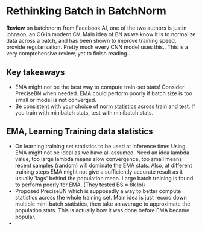 # Rethinking Batch in BatchNorm

**Review** on batchnorm from Facebook AI, one of the two authors is justin johnson, an OG in modern CV.
Main idea of BN as we know it is to normalize data across a batch, and has been shown to improve training speed, provide regularisation. Pretty much every CNN model uses this.. This is a very comprehensive review, yet to finish reading..


## Key takeaways
- EMA might not be the best way to compute train-set stats! Consider PreciseBN when needed. EMA could perform poorly if batch size is too small or model is not converged.
- Be consistent with your choice of norm statistics across train and test. If you train with minibatch stats, test with minibatch stats. 


## EMA, Learning Training data statistics
- On learning training set statistics to be used at inference time: Using EMA might not be ideal as we have all assumed. Need an idea lambda value, too large lambda means slow convergence, too small means recent samples (random) will dominate the EMA stats. Also, at different training steps EMA might not give a sufficiently accurate result as it usually 'lags' behind the population mean. Large batch training is found to perform poorly for EMA. (They tested BS = 8k lol)
- Proposed PreciseBN which is supposedly a way to better compute statistics across the whole training set. Main idea is just record down multiple mini-batch statistics, then take an average to approximate the population stats. This is actually how it was done before EMA became popular.
- 